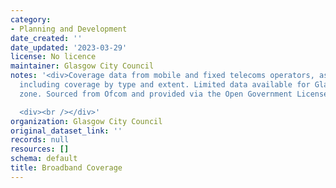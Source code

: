 ```yaml
---
category:
- Planning and Development
date_created: ''
date_updated: '2023-03-29'
license: No licence
maintainer: Glasgow City Council
notes: '<div>Coverage data from mobile and fixed telecoms operators, as of May 2019,
  including coverage by type and extent. Limited data available for Glasgow such asdata
  zone. Sourced from Ofcom and provided via the Open Government License.</div>

  <div><br /></div>'
organization: Glasgow City Council
original_dataset_link: ''
records: null
resources: []
schema: default
title: Broadband Coverage
---
```

